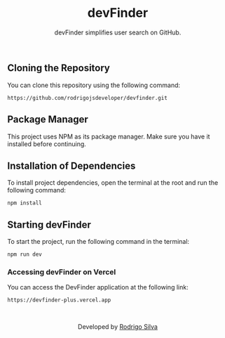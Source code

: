 <div align="center">
<h1>
  devFinder
</h1>

<p>devFinder simplifies user search on GitHub.</p>
</div>
<br/>

## Cloning the Repository

You can clone this repository using the following command:

```
https://github.com/rodrigojsdeveloper/devfinder.git
```

## Package Manager

This project uses NPM as its package manager. Make sure you have it installed before continuing.

## Installation of Dependencies

To install project dependencies, open the terminal at the root and run the following command:

```
npm install
```

## Starting devFinder

To start the project, run the following command in the terminal:

```
npm run dev
```

### Accessing devFinder on Vercel

You can access the DevFinder application at the following link:

```
https://devfinder-plus.vercel.app
```

<br/>
<p align="center">Developed by <a href="https://www.linkedin.com/in/rodrigo-de-jesus-silva/">Rodrigo Silva</a>
</p>
